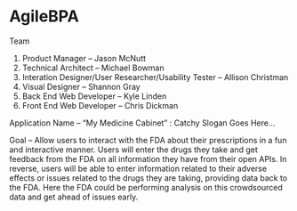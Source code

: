 # AgileBPA

Team  
1.	Product Manager – Jason McNutt  
2.	Technical Architect – Michael Bowman  
3.	Interation Designer/User Researcher/Usability Tester – Allison Christman  
4.	Visual Designer – Shannon Gray  
5.	Back End Web Developer – Kyle Linden  
6.	Front End Web Developer – Chris Dickman  

Application Name – “My Medicine Cabinet” : Catchy Slogan Goes Here…  

Goal – Allow users to interact with the FDA about their prescriptions in a fun and interactive manner. Users will enter the drugs they take and get feedback from the FDA on all information they have from their open APIs.  In reverse, users will be able to enter information related to their adverse effects or issues related to the drugs they are taking, providing data back to the FDA.  Here the FDA could be performing analysis on this crowdsourced data and get ahead of issues early.  

